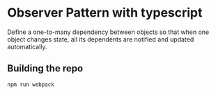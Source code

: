 # Observer Pattern with typescript

Define a one-to-many dependency between objects so that when one object changes state, all its dependents are notified and updated automatically. 



## Building the repo

```sh
npm run webpack
```